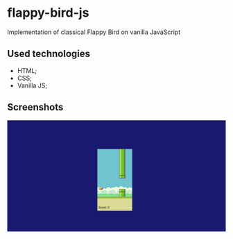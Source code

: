 # flappy-bird-js
Implementation of classical Flappy Bird on vanilla JavaScript

## Used technologies
+ HTML;
+ CSS;
+ Vanilla JS;

## Screenshots 
![Screenshot 1](https://github.com/daniilshat/flappy-bird-js/blob/main/screenshots/scr_1.png)
